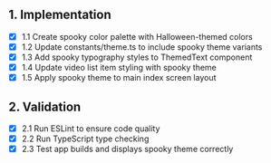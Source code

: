 ## 1. Implementation
- [x] 1.1 Create spooky color palette with Halloween-themed colors
- [x] 1.2 Update constants/theme.ts to include spooky theme variants
- [x] 1.3 Add spooky typography styles to ThemedText component
- [x] 1.4 Update video list item styling with spooky theme
- [x] 1.5 Apply spooky theme to main index screen layout

## 2. Validation
- [x] 2.1 Run ESLint to ensure code quality
- [x] 2.2 Run TypeScript type checking
- [x] 2.3 Test app builds and displays spooky theme correctly